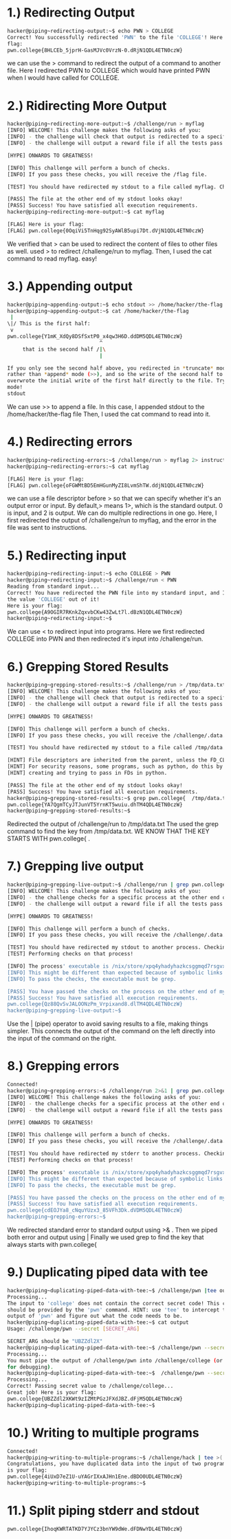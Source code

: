 # 1.) Redirecting Output

```bash
hacker@piping~redirecting-output:~$ echo PWN > COLLEGE
Correct! You successfully redirected 'PWN' to the file 'COLLEGE'! Here is your 
flag:
pwn.college{8HLCEb_5jprH-GasMJVc0VrzN-0.dRjN1QDL4ETN0czW}
```
we can use the > command to redirect the output of a command to another file.
Here I redirected PWN to COLLEGE which would have printed PWN when I would have called for COLLEGE.

# 2.) Ridirecting More Output 

```bash
hacker@piping~redirecting-more-output:~$ /challenge/run > myflag
[INFO] WELCOME! This challenge makes the following asks of you:
[INFO] - the challenge will check that output is redirected to a specific file path : myflag
[INFO] - the challenge will output a reward file if all the tests pass : /flag

[HYPE] ONWARDS TO GREATNESS!

[INFO] This challenge will perform a bunch of checks.
[INFO] If you pass these checks, you will receive the /flag file.

[TEST] You should have redirected my stdout to a file called myflag. Checking...

[PASS] The file at the other end of my stdout looks okay!
[PASS] Success! You have satisfied all execution requirements.
hacker@piping~redirecting-more-output:~$ cat myflag

[FLAG] Here is your flag:
[FLAG] pwn.college{0OqiVi5TnHqg92SyAWlB5upi7Dt.dVjN1QDL4ETN0czW}
```
We verified that > can be used to redirect the content of files to other files as well. 
used > to redirect /challenge/run to myflag.
Then, I used the cat command to read myflag.
easy!

# 3.) Appending output 

```bash
hacker@piping~appending-output:~$ echo stdout >> /home/hacker/the-flag
hacker@piping~appending-output:~$ cat /home/hacker/the-flag
 | 
\|/ This is the first half:
 v 
pwn.college{Y1mK_XdQy8DSfSxtP0_x4qw3H6D.ddDM5QDL4ETN0czW}
                              ^
     that is the second half /|\
                              |

If you only see the second half above, you redirected in *truncate* mode (>) 
rather than *append* mode (>>), and so the write of the second half to stdout 
overwrote the initial write of the first half directly to the file. Try append 
mode!
stdout
```
We can use >> to append a file. 
In this case, I appended stdout to the /home/hacker/the-flag file 
Then, I used the cat command to read into it.

# 4.) Redirecting errors

```bash
hacker@piping~redirecting-errors:~$ /challenge/run > myflag 2> instructions
hacker@piping~redirecting-errors:~$ cat myflag

[FLAG] Here is your flag:
[FLAG] pwn.college{oFGWMtBD5EmHGunMyZI8LvmShTW.ddjN1QDL4ETN0czW}

```
we can use a file descriptor before > so that we can specify whether it's an output error or input. By default,> means 1>, which is the standard output. 0 is input, and 2 is output.
We can do multiple redirections in one go. Here, I first redirected the output of /challenge/run to myflag, and the error in the file was sent to instructions.

# 5.) Redirecting input

```bash
hacker@piping~redirecting-input:~$ echo COLLEGE > PWN
hacker@piping~redirecting-input:~$ /challenge/run < PWN
Reading from standard input...
Correct! You have redirected the PWN file into my standard input, and I read 
the value 'COLLEGE' out of it!
Here is your flag:
pwn.college{A9OGIR7RKnkZqxvbCKw43ZwLt7l.dBzN1QDL4ETN0czW}
hacker@piping~redirecting-input:~$ 
```
We can use < to redirect input into programs.
Here we first redirected COLLEGE into PWN and then redirected it's input into /challenge/run.

# 6.) Grepping Stored Results

```bash
hacker@piping~grepping-stored-results:~$ /challenge/run > /tmp/data.txt
[INFO] WELCOME! This challenge makes the following asks of you:
[INFO] - the challenge will check that output is redirected to a specific file path : /tmp/data.txt
[INFO] - the challenge will output a reward file if all the tests pass : /challenge/.data.txt

[HYPE] ONWARDS TO GREATNESS!

[INFO] This challenge will perform a bunch of checks.
[INFO] If you pass these checks, you will receive the /challenge/.data.txt file.

[TEST] You should have redirected my stdout to a file called /tmp/data.txt. Checking...

[HINT] File descriptors are inherited from the parent, unless the FD_CLOEXEC is set by the parent on the file descriptor.
[HINT] For security reasons, some programs, such as python, do this by default in certain cases. Be careful if you are
[HINT] creating and trying to pass in FDs in python.

[PASS] The file at the other end of my stdout looks okay!
[PASS] Success! You have satisfied all execution requirements.
hacker@piping~grepping-stored-results:~$ grep pwn.college{  /tmp/data.txt
pwn.college{YA7QgmTCyJTJunVT5YrnKT5wuiu.dhTM4QDL4ETN0czW}
hacker@piping~grepping-stored-results:~$ 

```
Redirected the output of /challenge/run to /tmp/data.txt
The used the grep command to find the key from /tmp/data.txt. WE KNOW THAT THE KEY STARTS WITH pwn.college{ .

# 7.) Grepping live output

```bash
hacker@piping~grepping-live-output:~$ /challenge/run | grep pwn.college{
[INFO] WELCOME! This challenge makes the following asks of you:
[INFO] - the challenge checks for a specific process at the other end of stdout : grep
[INFO] - the challenge will output a reward file if all the tests pass : /challenge/.data.txt

[HYPE] ONWARDS TO GREATNESS!

[INFO] This challenge will perform a bunch of checks.
[INFO] If you pass these checks, you will receive the /challenge/.data.txt file.

[TEST] You should have redirected my stdout to another process. Checking...
[TEST] Performing checks on that process!

[INFO] The process' executable is /nix/store/xpq4yhadyhazkcsggmqd7rsgvxb3kjy4-gnugrep-3.11/bin/grep.
[INFO] This might be different than expected because of symbolic links (for example, from /usr/bin/python to /usr/bin/python3 to /usr/bin/python3.8).
[INFO] To pass the checks, the executable must be grep.

[PASS] You have passed the checks on the process on the other end of my stdout!
[PASS] Success! You have satisfied all execution requirements.
pwn.college{Qz88QvSvJALOONzPm_Vrpixand8.dlTM4QDL4ETN0czW}
hacker@piping~grepping-live-output:~$ 

```
Use the | (pipe) operator to avoid saving results to a file, making things simpler.
This connects the output of the command on the left directly into the input of the command on the right. 

# 8.) Grepping errors

```bash
Connected!                                                                        
hacker@piping~grepping-errors:~$ /challenge/run 2>&1 | grep pwn.college{
[INFO] WELCOME! This challenge makes the following asks of you:
[INFO] - the challenge checks for a specific process at the other end of stderr : grep
[INFO] - the challenge will output a reward file if all the tests pass : /challenge/.data.txt

[HYPE] ONWARDS TO GREATNESS!

[INFO] This challenge will perform a bunch of checks.
[INFO] If you pass these checks, you will receive the /challenge/.data.txt file.

[TEST] You should have redirected my stderr to another process. Checking...
[TEST] Performing checks on that process!

[INFO] The process' executable is /nix/store/xpq4yhadyhazkcsggmqd7rsgvxb3kjy4-gnugrep-3.11/bin/grep.
[INFO] This might be different than expected because of symbolic links (for example, from /usr/bin/python to /usr/bin/python3 to /usr/bin/python3.8).
[INFO] To pass the checks, the executable must be grep.

[PASS] You have passed the checks on the process on the other end of my stderr!
[PASS] Success! You have satisfied all execution requirements.
pwn.college{cdEOJYa8_cNquYUzx3_85VFh3Dk.dVDM5QDL4ETN0czW}
hacker@piping~grepping-errors:~$ 

```
We redirected standard error to standard output using >& .
Then we piped both error and output using |
Finally we used grep to find the key that always starts with pwn.college{


# 9.) Duplicating piped data with tee

```bash
hacker@piping~duplicating-piped-data-with-tee:~$ /challenge/pwn |tee output | /challenge/college
Processing...
The input to 'college' does not contain the correct secret code! This code 
should be provided by the 'pwn' command. HINT: use 'tee' to intercept the 
output of 'pwn' and figure out what the code needs to be.
hacker@piping~duplicating-piped-data-with-tee:~$ cat output
Usage: /challenge/pwn --secret [SECRET_ARG]

SECRET_ARG should be "UBZZdl2X"
hacker@piping~duplicating-piped-data-with-tee:~$ /challenge/pwn --secret "UBZZdl2X"
Processing...
You must pipe the output of /challenge/pwn into /challenge/college (or 'tee' 
for debugging).
hacker@piping~duplicating-piped-data-with-tee:~$  /challenge/pwn --secret "UBZZdl2X" | /challenge/college
Processing...
Correct! Passing secret value to /challenge/college...
Great job! Here is your flag:
pwn.college{UBZZdl2XKWt9zIZMtPGzJFXdJBZ.dFjM5QDL4ETN0czW}
hacker@piping~duplicating-piped-data-with-tee:~$ 

```

# 10.) Writing to multiple programs

```bash
Connected!                                                                        
hacker@piping~writing-to-multiple-programs:~$ /challenge/hack | tee >( /challenge/the ) | /challenge/planet
Congratulations, you have duplicated data into the input of two programs! Here 
is your flag:
pwn.college{4iUxD7eZ1U-uYAGrIXxAJHn1Ene.dBDO0UDL4ETN0czW}
hacker@piping~writing-to-multiple-programs:~$ 

```

# 11.) Split piping stderr and stdout

```bash
pwn.college{IhoqKWRTATKD7YJYCz3bnYW9dWe.dFDNwYDL4ETN0czW}

```
